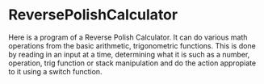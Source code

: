 # ReversePolishCalculator

Here is a program of a Reverse Polish Calculator. It can do various math operations from the basic arithmetic,
trigonometric functions. This is done by reading in an input at a time, determining what it is such as a number, 
operation, trig function or stack manipulation and do the action appropiate to it using a switch function.

